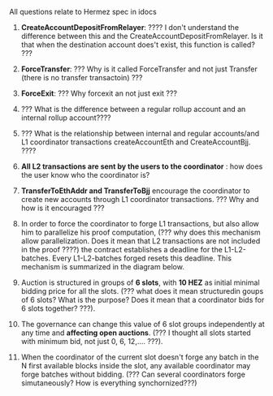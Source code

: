 All questions relate to Hermez spec in idocs


1. **CreateAccountDepositFromRelayer**: ???? I don't understand the difference between this and the CreateAccountDepositFromRelayer. Is it that when the destination account does't exist, this function is called? ???

2. **ForceTransfer**:  ??? Why is it called ForceTransfer and not just Transfer (there is no transfer transactoin) ???

3. **ForceExit**: ??? Why forcexit an not just exit ???

4. ??? What is the difference between a regular rollup account and an internal rollup account????

5. ??? What is the relationship between internal and regular accounts/and L1 coordinator transactions createAccountEth and CreateAccountBjj. ????

6. **All L2 transactions are sent by the users to the coordinator** : how does the user know who the coordinator is?

7. **TransferToEthAddr and TransferToBjj** encourage the coordinator to create new accounts through L1 coordinator transactions. ??? Why and how is it encouraged ???

8. In order to force the coordinator to forge L1 transactions, but also allow him to parallelize his proof computation, (??? why does this mechanism allow parallelization. Does it mean that L2 transactions are not included in the proof ????) the contract establishes a deadline for the L1-L2-batches. Every L1-L2-batches forged resets this deadline. This mechanism is summarized in the diagram below.

9. Auction is structured in groups of **6 slots**, with **10 HEZ** as initial minimal bidding price for all the slots. (??? what does it mean structuredin goups of 6 slots? What is the purpose? Does it mean that a coordinator bids for 6 slots together? ???).

10. The governance can change this value of 6 slot groups independently at any time and **affecting open auctions**. (??? I thought all slots started with minimum bid, not just 0, 6, 12,.... ???).

11. When the coordinator of the current slot doesn't forge any batch in the N first available blocks inside the slot, any available coordinator may forge batches without bidding. (??? Can several coordinators forge simutaneously? How is everything synchornized???)


